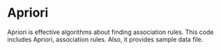 # Apriori
Apriori is effective algorithms about finding association rules.
This code includes Apriori, association rules.
Also, it provides sample data file.
